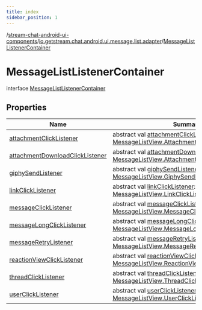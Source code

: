 ```yaml
---
title: index
sidebar_position: 1
---
```

/[stream-chat-android-ui-components](../../index.md)/[io.getstream.chat.android.ui.message.list.adapter](../index.md)/[MessageListListenerContainer](index.md)  
  
  
  
# MessageListListenerContainer  
interface [MessageListListenerContainer](index.md)  
  
## Properties  
  
|  Name |  Summary | 
|---|---|
| <a name="io.getstream.chat.android.ui.message.list.adapter/MessageListListenerContainer/attachmentClickListener/#/PointingToDeclaration/"></a>[attachmentClickListener](attachmentClickListener.md)| <a name="io.getstream.chat.android.ui.message.list.adapter/MessageListListenerContainer/attachmentClickListener/#/PointingToDeclaration/"></a>abstract val [attachmentClickListener](attachmentClickListener.md): [MessageListView.AttachmentClickListener](../../io.getstream.chat.android.ui.message.list/MessageListView/AttachmentClickListener/index.md)|
| <a name="io.getstream.chat.android.ui.message.list.adapter/MessageListListenerContainer/attachmentDownloadClickListener/#/PointingToDeclaration/"></a>[attachmentDownloadClickListener](attachmentDownloadClickListener.md)| <a name="io.getstream.chat.android.ui.message.list.adapter/MessageListListenerContainer/attachmentDownloadClickListener/#/PointingToDeclaration/"></a>abstract val [attachmentDownloadClickListener](attachmentDownloadClickListener.md): [MessageListView.AttachmentDownloadClickListener](../../io.getstream.chat.android.ui.message.list/MessageListView/AttachmentDownloadClickListener/index.md)|
| <a name="io.getstream.chat.android.ui.message.list.adapter/MessageListListenerContainer/giphySendListener/#/PointingToDeclaration/"></a>[giphySendListener](giphySendListener.md)| <a name="io.getstream.chat.android.ui.message.list.adapter/MessageListListenerContainer/giphySendListener/#/PointingToDeclaration/"></a>abstract val [giphySendListener](giphySendListener.md): [MessageListView.GiphySendListener](../../io.getstream.chat.android.ui.message.list/MessageListView/GiphySendListener/index.md)|
| <a name="io.getstream.chat.android.ui.message.list.adapter/MessageListListenerContainer/linkClickListener/#/PointingToDeclaration/"></a>[linkClickListener](linkClickListener.md)| <a name="io.getstream.chat.android.ui.message.list.adapter/MessageListListenerContainer/linkClickListener/#/PointingToDeclaration/"></a>abstract val [linkClickListener](linkClickListener.md): [MessageListView.LinkClickListener](../../io.getstream.chat.android.ui.message.list/MessageListView/LinkClickListener/index.md)|
| <a name="io.getstream.chat.android.ui.message.list.adapter/MessageListListenerContainer/messageClickListener/#/PointingToDeclaration/"></a>[messageClickListener](messageClickListener.md)| <a name="io.getstream.chat.android.ui.message.list.adapter/MessageListListenerContainer/messageClickListener/#/PointingToDeclaration/"></a>abstract val [messageClickListener](messageClickListener.md): [MessageListView.MessageClickListener](../../io.getstream.chat.android.ui.message.list/MessageListView/MessageClickListener/index.md)|
| <a name="io.getstream.chat.android.ui.message.list.adapter/MessageListListenerContainer/messageLongClickListener/#/PointingToDeclaration/"></a>[messageLongClickListener](messageLongClickListener.md)| <a name="io.getstream.chat.android.ui.message.list.adapter/MessageListListenerContainer/messageLongClickListener/#/PointingToDeclaration/"></a>abstract val [messageLongClickListener](messageLongClickListener.md): [MessageListView.MessageLongClickListener](../../io.getstream.chat.android.ui.message.list/MessageListView/MessageLongClickListener/index.md)|
| <a name="io.getstream.chat.android.ui.message.list.adapter/MessageListListenerContainer/messageRetryListener/#/PointingToDeclaration/"></a>[messageRetryListener](messageRetryListener.md)| <a name="io.getstream.chat.android.ui.message.list.adapter/MessageListListenerContainer/messageRetryListener/#/PointingToDeclaration/"></a>abstract val [messageRetryListener](messageRetryListener.md): [MessageListView.MessageRetryListener](../../io.getstream.chat.android.ui.message.list/MessageListView/MessageRetryListener/index.md)|
| <a name="io.getstream.chat.android.ui.message.list.adapter/MessageListListenerContainer/reactionViewClickListener/#/PointingToDeclaration/"></a>[reactionViewClickListener](reactionViewClickListener.md)| <a name="io.getstream.chat.android.ui.message.list.adapter/MessageListListenerContainer/reactionViewClickListener/#/PointingToDeclaration/"></a>abstract val [reactionViewClickListener](reactionViewClickListener.md): [MessageListView.ReactionViewClickListener](../../io.getstream.chat.android.ui.message.list/MessageListView/ReactionViewClickListener/index.md)|
| <a name="io.getstream.chat.android.ui.message.list.adapter/MessageListListenerContainer/threadClickListener/#/PointingToDeclaration/"></a>[threadClickListener](threadClickListener.md)| <a name="io.getstream.chat.android.ui.message.list.adapter/MessageListListenerContainer/threadClickListener/#/PointingToDeclaration/"></a>abstract val [threadClickListener](threadClickListener.md): [MessageListView.ThreadClickListener](../../io.getstream.chat.android.ui.message.list/MessageListView/ThreadClickListener/index.md)|
| <a name="io.getstream.chat.android.ui.message.list.adapter/MessageListListenerContainer/userClickListener/#/PointingToDeclaration/"></a>[userClickListener](userClickListener.md)| <a name="io.getstream.chat.android.ui.message.list.adapter/MessageListListenerContainer/userClickListener/#/PointingToDeclaration/"></a>abstract val [userClickListener](userClickListener.md): [MessageListView.UserClickListener](../../io.getstream.chat.android.ui.message.list/MessageListView/UserClickListener/index.md)|

